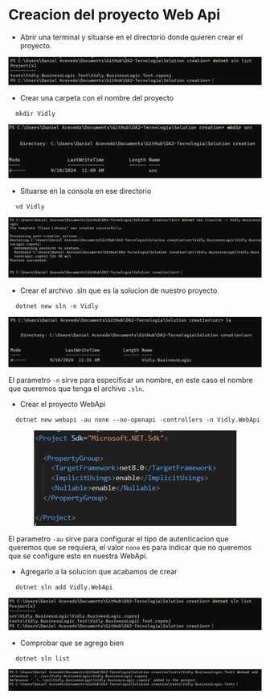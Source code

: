 # Creacion del proyecto Web Api

- Abrir una terminal y situarse en el directorio donde quieren crear el proyecto.

<p align="center">
  <img src="images/image-5.png"/>
</p>

- Crear una carpeta con el nombre del proyecto

```
  mkdir Vidly
```

<p align="center">
  <img src="images/image-6.png"/>
</p>

- Situarse en la consola en ese directorio

```
  vd Vidly
```

<p align="center">
  <img src="images/image-7.png"/>
</p>

- Crear el archivo .sln que es la solucion de nuestro proyecto.

```
  dotnet new sln -n Vidly
```

  <p align="center">
  <img src="images/image-8.png"/>
</p>

El parametro `-n` sirve para especificar un nombre, en este caso el nombre que queremos que tenga el archivo `.sln`.

- Crear el proyecto WebApi

```
  dotnet new webapi -au none --no-openapi -controllers -n Vidly.WebApi
```

  <p align="center">
  <img src="images/image-9.png"/>
</p>

El parametro `-au` sirve para configurar el tipo de autenticacion que queremos que se requiera, el valor `none` es para indicar que no queremos que se configure esto en nuestra WebApi.

- Agregarlo a la solucion que acabamos de crear

```
  dotnet sln add Vidly.WebApi
```

  <p align="center">
  <img src="images/image-10.png"/>
</p>

- Comprobar que se agrego bien

```
  dotnet sln list
```

  <p align="center">
  <img src="images/image-11.png"/>
</p>

